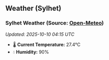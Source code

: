 ## Weather (Sylhet)

<!-- WEATHER-START -->
### Sylhet Weather (Source: [Open-Meteo](https://open-meteo.com))
_Updated: 2025-10-10 04:15 UTC_
* 🌡️ **Current Temperature:** 27.4°C
* 💧 **Humidity:** 90%
<!-- WEATHER-END -->















































































